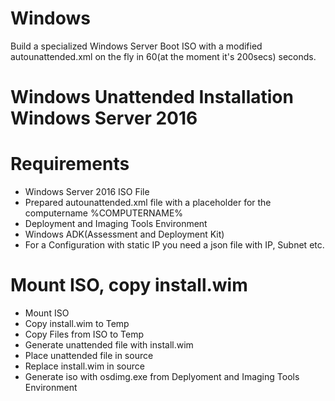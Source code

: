 # Windows
Build a specialized Windows Server Boot ISO with a modified autounattended.xml on the fly in 60(at the moment it's 200secs) seconds. 

# Windows Unattended Installation Windows Server 2016

# Requirements
- Windows Server 2016 ISO File
- Prepared autounattended.xml file with a placeholder for the computername %COMPUTERNAME%
- Deployment and Imaging Tools Environment
- Windows ADK(Assessment and Deployment Kit)
- For a Configuration with static IP you need a json file with IP, Subnet etc.

# Mount ISO, copy install.wim
- Mount ISO
- Copy install.wim to Temp
- Copy Files from ISO to Temp
- Generate unattended file with install.wim
- Place unattended file in source
- Replace install.wim in source
- Generate iso with osdimg.exe from Deplyoment and Imaging Tools Environment